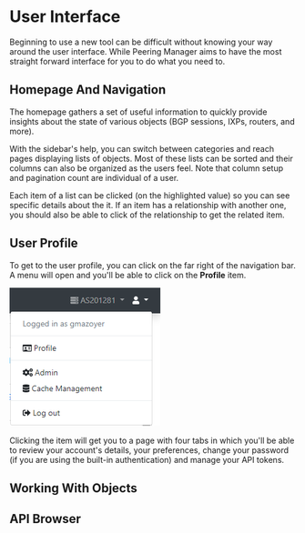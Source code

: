 # User Interface

Beginning to use a new tool can be difficult without knowing your way around
the user interface. While Peering Manager aims to have the most straight
forward interface for you to do what you need to.

## Homepage And Navigation

The homepage gathers a set of useful information to quickly provide insights
about the state of various objects (BGP sessions, IXPs, routers, and more).

With the sidebar's help, you can switch between categories and reach pages
displaying lists of objects. Most of these lists can be sorted and their
columns can also be organized as the users feel. Note that column setup and
pagination count are individual of a user.

Each item of a list can be clicked (on the highlighted value) so you can see
specific details about the it. If an item has a relationship with another one,
you should also be able to click of the relationship to get the related item.

## User Profile

To get to the user profile, you can click on the far right of the navigation
bar. A menu will open and you'll be able to click on the __Profile__ item.

![Peering Manager](media/ui/user-menu.png "User Menu")

Clicking the item will get you to a page with four tabs in which you'll be
able to review your account's details, your preferences, change your password
(if you are using the built-in authentication) and manage your API tokens.

## Working With Objects

## API Browser
